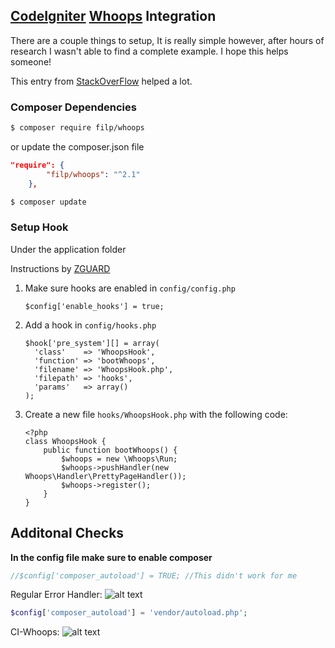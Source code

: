 ## [CodeIgniter](https://codeigniter.com/) [Whoops](http://filp.github.io/whoops/) Integration

There are a couple things to setup, It is really simple however, after hours of research I wasn't able to find a complete example. I hope this helps someone! 

This entry from [StackOverFlow](https://stackoverflow.com/a/48360425) helped a lot.

### Composer Dependencies
```bash
$ composer require filp/whoops
```
or update the composer.json file 
```json
"require": {
		"filp/whoops": "^2.1"
	},
```
```bash
$ composer update
```
### Setup Hook

 Under the application folder 

Instructions by [ZGUARD](https://stackoverflow.com/users/9238132/zguard)
 1. Make sure hooks are enabled in `config/config.php`
        
        $config['enable_hooks'] = true;

 2. Add a hook in `config/hooks.php`

        $hook['pre_system'][] = array(
          'class'    => 'WhoopsHook',
          'function' => 'bootWhoops',
          'filename' => 'WhoopsHook.php',
          'filepath' => 'hooks',
          'params'   => array()
        );

 3. Create a new file `hooks/WhoopsHook.php` with the following code:

        <?php
        class WhoopsHook {
            public function bootWhoops() {
                $whoops = new \Whoops\Run;
                $whoops->pushHandler(new Whoops\Handler\PrettyPageHandler());
                $whoops->register();
            }
        }

## Additonal Checks

**In the config file make sure to enable composer**
```php
//$config['composer_autoload'] = TRUE; //This didn't work for me
```
Regular Error Handler: 
![alt text][error]

[error]: https://raw.githubusercontent.com/dbpiano/CodeIgniter-Whoops/master/regularError.png

```php
$config['composer_autoload'] = 'vendor/autoload.php';
```
CI-Whoops:
![alt text][logo]

[logo]: https://raw.githubusercontent.com/dbpiano/CodeIgniter-Whoops/master/whoops.png "Whoops"

